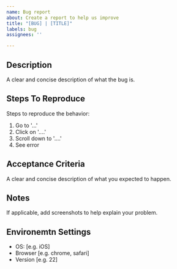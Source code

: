 ```yaml
---
name: Bug report
about: Create a report to help us improve
title: "[BUG] | [TITLE]"
labels: bug
assignees: ''

---
```


## Description
A clear and concise description of what the bug is.

## Steps To Reproduce
Steps to reproduce the behavior:
1. Go to '...'
2. Click on '....'
3. Scroll down to '....'
4. See error

## Acceptance Criteria
A clear and concise description of what you expected to happen.

## Notes
If applicable, add screenshots to help explain your problem.

## Environemtn Settings
 - OS: [e.g. iOS]
 - Browser [e.g. chrome, safari]
 - Version [e.g. 22]
